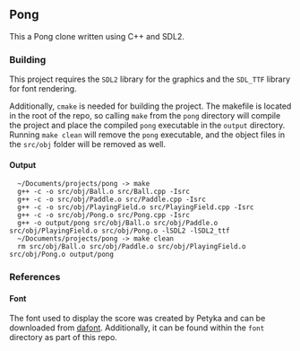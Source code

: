## Pong

  This a Pong clone written using C++ and SDL2.

### Building

  This project requires the `SDL2` library for the graphics and
  the `SDL_TTF` library for font rendering.

  Additionally, `cmake` is needed for building the project.
  The makefile is located in the root of the repo, so calling
  `make` from the `pong` directory will compile the project and
  place the compiled `pong` executable in the `output` directory.
  Running `make clean` will remove the `pong` executable, and the
  object files in the `src/obj` folder will be removed as well.

#### Output

```
  ~/Documents/projects/pong -> make
  g++ -c -o src/obj/Ball.o src/Ball.cpp -Isrc
  g++ -c -o src/obj/Paddle.o src/Paddle.cpp -Isrc
  g++ -c -o src/obj/PlayingField.o src/PlayingField.cpp -Isrc
  g++ -c -o src/obj/Pong.o src/Pong.cpp -Isrc
  g++ -o output/pong src/obj/Ball.o src/obj/Paddle.o src/obj/PlayingField.o src/obj/Pong.o -lSDL2 -lSDL2_ttf
  ~/Documents/projects/pong -> make clean
  rm src/obj/Ball.o src/obj/Paddle.o src/obj/PlayingField.o src/obj/Pong.o output/pong
```

### References

#### Font

  The font used to display the score was created by Petyka and
  can be downloaded from [dafont](https://www.dafont.com/retro-computer.font).
  Additionally, it can be found within the `font` directory as part of
  this repo.
